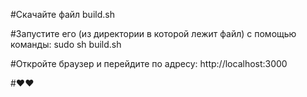 #Скачайте файл build.sh

#Запустите его (из директории в которой лежит файл) с помощью команды: sudo sh build.sh

#Откройте браузер и перейдите по адресу: http://localhost:3000

#❤❤
